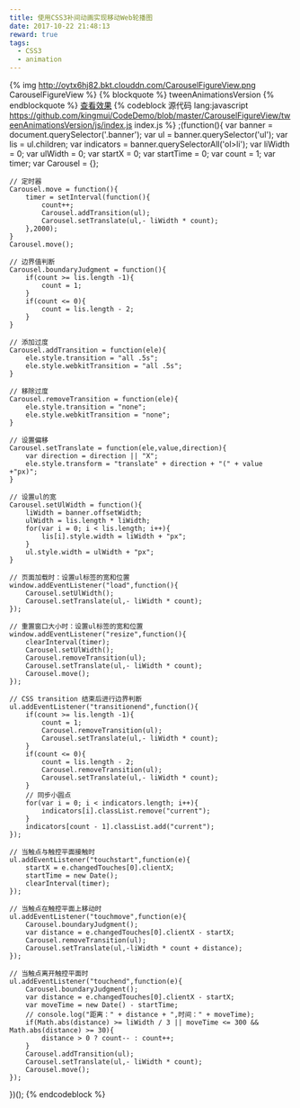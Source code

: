 ```yaml
---
title: 使用CSS3补间动画实现移动Web轮播图
date: 2017-10-22 21:48:13
reward: true
tags:
  - CSS3
  - animation
---
```


{% img http://oytx6hj82.bkt.clouddn.com/CarouselFigureView.png CarouselFigureView %}
{% blockquote %}
tweenAnimationsVersion
{% endblockquote %}
[查看效果](https://kingmui.github.io/CodeDemo/CarouselFigureView/tweenAnimationsVersion/)<!-- more -->
{% codeblock 源代码 lang:javascript https://github.com/kingmui/CodeDemo/blob/master/CarouselFigureView/tweenAnimationsVersion/js/index.js index.js %}
;(function(){
	var banner = document.querySelector('.banner');
	var ul = banner.querySelector('ul');
	var lis = ul.children;
	var indicators = banner.querySelectorAll('ol>li');
	var liWidth = 0;
	var ulWidth = 0;
	var startX = 0;
	var startTime = 0;
	var count = 1;
	var timer;
	var Carousel = {};

	// 定时器
	Carousel.move = function(){
		timer = setInterval(function(){
			count++;
			Carousel.addTransition(ul);
			Carousel.setTranslate(ul,- liWidth * count);
		},2000);
	}
	Carousel.move();

	// 边界值判断
	Carousel.boundaryJudgment = function(){
		if(count >= lis.length -1){
			count = 1;			
		}
		if(count <= 0){
			count = lis.length - 2;			
		}
	}

	// 添加过度
	Carousel.addTransition = function(ele){
		ele.style.transition = "all .5s";
		ele.style.webkitTransition = "all .5s";
	}

	// 移除过度
	Carousel.removeTransition = function(ele){
		ele.style.transition = "none";
		ele.style.webkitTransition = "none";
	}

	// 设置偏移
	Carousel.setTranslate = function(ele,value,direction){
		var direction = direction || "X";
		ele.style.transform = "translate" + direction + "(" + value +"px)";
	}

	// 设置ul的宽
	Carousel.setUlWidth = function(){
		liWidth = banner.offsetWidth;
		ulWidth = lis.length * liWidth;
		for(var i = 0; i < lis.length; i++){
			lis[i].style.width = liWidth + "px";
		}
		ul.style.width = ulWidth + "px";
	}

	// 页面加载时：设置ul标签的宽和位置
	window.addEventListener("load",function(){
		Carousel.setUlWidth();
		Carousel.setTranslate(ul,- liWidth * count);
	});

	// 重置窗口大小时：设置ul标签的宽和位置
	window.addEventListener("resize",function(){
		clearInterval(timer);
		Carousel.setUlWidth();
		Carousel.removeTransition(ul);
		Carousel.setTranslate(ul,- liWidth * count);
		Carousel.move();
	});

	// CSS transition 结束后进行边界判断
	ul.addEventListener("transitionend",function(){
		if(count >= lis.length -1){
			count = 1;
			Carousel.removeTransition(ul);
			Carousel.setTranslate(ul,- liWidth * count);		
		}
		if(count <= 0){
			count = lis.length - 2;
			Carousel.removeTransition(ul);
			Carousel.setTranslate(ul,- liWidth * count);	
		}		
		// 同步小圆点
		for(var i = 0; i < indicators.length; i++){
			indicators[i].classList.remove("current");
		}
		indicators[count - 1].classList.add("current");
	});

	// 当触点与触控平面接触时
	ul.addEventListener("touchstart",function(e){
		startX = e.changedTouches[0].clientX;
		startTime = new Date();
		clearInterval(timer);
	});

	// 当触点在触控平面上移动时
	ul.addEventListener("touchmove",function(e){
		Carousel.boundaryJudgment();
		var distance = e.changedTouches[0].clientX - startX;
		Carousel.removeTransition(ul);
		Carousel.setTranslate(ul,-liWidth * count + distance);
	});

	// 当触点离开触控平面时
	ul.addEventListener("touchend",function(e){
		Carousel.boundaryJudgment();
		var distance = e.changedTouches[0].clientX - startX;
		var moveTime = new Date() - startTime;
		// console.log("距离：" + distance + ",时间：" + moveTime);
		if(Math.abs(distance) >= liWidth / 3 || moveTime <= 300 && Math.abs(distance) >= 30){
			distance > 0 ? count-- : count++;
		}
		Carousel.addTransition(ul);
		Carousel.setTranslate(ul,- liWidth * count);
		Carousel.move();
	});
})();
{% endcodeblock %}